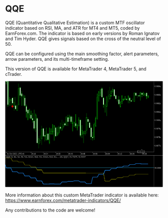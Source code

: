 # QQE

QQE (Quantitative Qualitative Estimation) is a custom MTF oscillator indicator based on RSI, MA, and ATR for MT4 and MT5, coded by EarnForex.com. The indicator is based on early versions by Roman Ignatov and Tim Hyder. QQE gives signals based on the cross of the neutral level of 50.

QQE can be configured using the main smoothing factor, alert parameters, arrow parameters, and its multi-timeframe setting.

This version of QQE is available for MetaTrader 4, MetaTrader 5, and cTrader.

![Quantitative Qualitative Estimation indicator found some trend reversals on this short-term Bitcoin chart](https://github.com/EarnForex/QQE/blob/main/README_Images/qqe-mtf-arrows.png)

More information about this custom MetaTrader indicator is available here: https://www.earnforex.com/metatrader-indicators/QQE/

Any contributions to the code are welcome!
